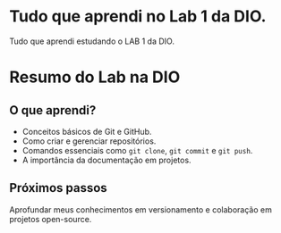 # Tudo que aprendi no Lab 1 da DIO. 
Tudo que aprendi estudando o LAB 1 da DIO.
# Resumo do Lab na DIO  

## O que aprendi?  
- Conceitos básicos de Git e GitHub.  
- Como criar e gerenciar repositórios.  
- Comandos essenciais como `git clone`, `git commit` e `git push`.  
- A importância da documentação em projetos.  

## Próximos passos  
Aprofundar meus conhecimentos em versionamento e colaboração em projetos open-source.  